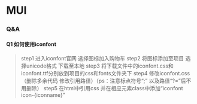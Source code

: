 # MUI

### Q&A
#### Q1 如何使用iconfont
> step1 进入iconfont官网 选择图标加入购物车
> step2 将图标添加至项目 选择unicode格式 下载至本地
> step3 将下载文件中的iconfont.css和iconfont.ttf分别放到项目的css和fonts文件夹下
> step4 修改iconfont.css（删除多余代码 修改引用路径）（ps：注意标点符号“;” 以及路径“?=”后不用删除）
> step5 在html中引用css 并在相应元素class中添加“iconfont icon-{iconname}”